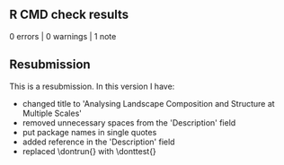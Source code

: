 ## R CMD check results

0 errors | 0 warnings | 1 note

## Resubmission
This is a resubmission. In this version I have:

* changed title to 'Analysing Landscape Composition and Structure at Multiple Scales'
* removed unnecessary spaces from the 'Description' field
* put package names in single quotes
* added reference in the 'Description' field
* replaced \dontrun{} with \donttest{}
